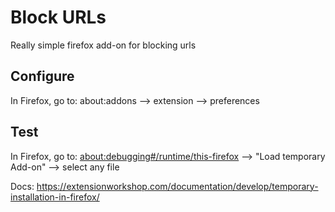 # Block URLs

Really simple firefox add-on for blocking urls

## Configure

In Firefox, go to: about:addons --> extension --> preferences

## Test 

In Firefox, go to: [about:debugging#/runtime/this-firefox](about:debugging#/runtime/this-firefox) --> "Load temporary Add-on" --> select any file

Docs: https://extensionworkshop.com/documentation/develop/temporary-installation-in-firefox/
